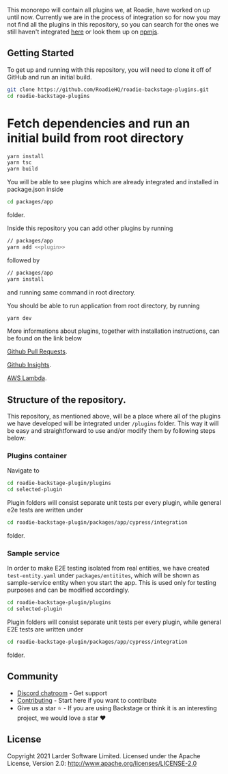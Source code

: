 This monorepo will contain all plugins we, at Roadie, have worked on up until now. Currently we are in the process of integration so for now you may not find all the plugins in this repository, so you can search for the ones we still haven't integrated [here](https://github.com/RoadieHQ?q=backstage-plugins&type=public&language=&sort=stargazers) or look them up on [npmjs](https://npmjs.com).


## Getting Started

To get up and running with this repository, you will need to clone it off of GitHub and run an initial build.

```bash
git clone https://github.com/RoadieHQ/roadie-backstage-plugins.git
cd roadie-backstage-plugins
```

# Fetch dependencies and run an initial build from root directory

```bash
yarn install
yarn tsc
yarn build
```

You will be able to see plugins which are already integrated and installed in package.json inside

```bash
cd packages/app
```

folder.

Inside this repository you can add other plugins by running 

```bash
// packages/app
yarn add <<plugin>>
```

followed by 

```bash
// packages/app
yarn install
```
and running same command in root directory.


You should be able to run application from root directory, by running

```bash
yarn dev
```

 More informations about plugins, together with installation instructions, can be found on the link below

 [Github Pull Requests](https://www.npmjs.com/package/@roadiehq/backstage-plugin-github-pull-requests).
 
 [Github Insights](https://www.npmjs.com/package/@roadiehq/backstage-plugin-github-insights).

 [AWS Lambda](https://www.npmjs.com/package/@roadiehq/backstage-plugin-aws-lambda). 
 
## Structure of the repository.

This repository, as mentioned above, will be a place where all of the plugins we have developed will be integrated under `/plugins` folder. This way it will be easy and straightforward to use and/or modify them by following steps below:
 
### Plugins container

Navigate to 

```bash
cd roadie-backstage-plugin/plugins
cd selected-plugin
```

Plugin folders will consist separate unit tests per every plugin, while general e2e tests are written under 

```bash
cd roadie-backstage-plugin/packages/app/cypress/integration
```
folder.

### Sample service

In order to make E2E testing isolated from real entities, we have created `test-entity.yaml` under `packages/entitites`, which will be shown as sample-service entity when you start the app. This is used only for testing purposes and can be modified accordingly.

```bash
cd roadie-backstage-plugin/plugins
cd selected-plugin
```

Plugin folders will consist separate unit tests per every plugin, while general E2E tests are written under 

```bash
cd roadie-backstage-plugin/packages/app/cypress/integration
```
folder.

## Community

- [Discord chatroom](https://discord.gg/3S4xrW7B) - Get support 
- [Contributing](https://github.com/RoadieHQ/roadie-backstage-plugins/blob/master/CONTRIBUTING.md) - Start here if you want to contribute
- Give us a star ⭐️ - If you are using Backstage or think it is an interesting project, we would love a star ❤️

## License

 Copyright 2021 Larder Software Limited. Licensed under the Apache License, Version 2.0: http://www.apache.org/licenses/LICENSE-2.0
